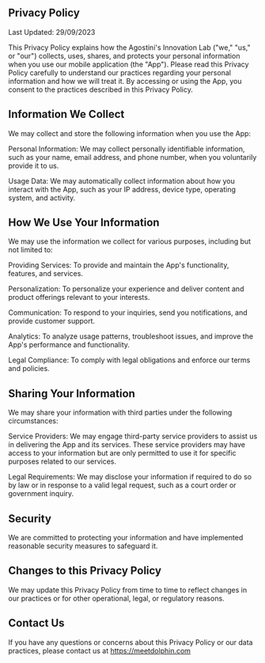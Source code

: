 ## Privacy Policy

Last Updated: 29/09/2023

This Privacy Policy explains how the Agostini's Innovation Lab ("we," "us," or "our") collects, uses, shares, and protects your personal information when you use our mobile application (the "App"). Please read this Privacy Policy carefully to understand our practices regarding your personal information and how we will treat it. By accessing or using the App, you consent to the practices described in this Privacy Policy.

## Information We Collect

We may collect and store the following information when you use the App:

Personal Information: We may collect personally identifiable information, such as your name, email address, and phone number, when you voluntarily provide it to us.

Usage Data: We may automatically collect information about how you interact with the App, such as your IP address, device type, operating system, and activity.

## How We Use Your Information

We may use the information we collect for various purposes, including but not limited to:

Providing Services: To provide and maintain the App's functionality, features, and services.

Personalization: To personalize your experience and deliver content and product offerings relevant to your interests.

Communication: To respond to your inquiries, send you notifications, and provide customer support.

Analytics: To analyze usage patterns, troubleshoot issues, and improve the App's performance and functionality.

Legal Compliance: To comply with legal obligations and enforce our terms and policies.

## Sharing Your Information

We may share your information with third parties under the following circumstances:

Service Providers: We may engage third-party service providers to assist us in delivering the App and its services. These service providers may have access to your information but are only permitted to use it for specific purposes related to our services.

Legal Requirements: We may disclose your information if required to do so by law or in response to a valid legal request, such as a court order or government inquiry.

## Security

We are committed to protecting your information and have implemented reasonable security measures to safeguard it.

## Changes to this Privacy Policy

We may update this Privacy Policy from time to time to reflect changes in our practices or for other operational, legal, or regulatory reasons.

## Contact Us

If you have any questions or concerns about this Privacy Policy or our data practices, please contact us at https://meetdolphin.com
